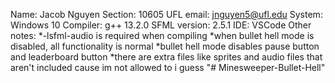 Name: Jacob Nguyen
Section: 10605
UFL email: jnguyen5@ufl.edu
System: Windows 10
Compiler: g++ 13.2.0
SFML version: 2.5.1
IDE: VSCode
Other notes:
*-lsfml-audio is required when compiling
*when bullet hell mode is disabled, all functionality is normal
*bullet hell mode disables pause button and leaderboard button
*there are extra files like sprites and audio files that aren't included cause im not allowed to i guess
"# Minesweeper-Bullet-Hell" 
